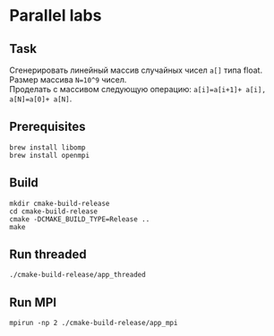 # Parallel labs

## Task


Сгенерировать линейный массив случайных чисел `a[]` типа float. 
Размер массива `N=10^9` чисел.  
Проделать с массивом следующую операцию: `a[i]=a[i+1]+ a[i], a[N]=a[0]+ a[N]`.


## Prerequisites

```shell
brew install libomp
brew install openmpi
```

## Build

```shell
mkdir cmake-build-release
cd cmake-build-release
cmake -DCMAKE_BUILD_TYPE=Release ..
make
```

## Run threaded

```shell
./cmake-build-release/app_threaded
```

## Run MPI

```shell
mpirun -np 2 ./cmake-build-release/app_mpi 
```
